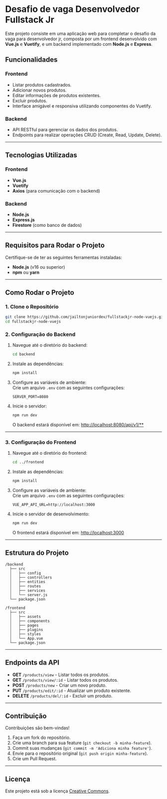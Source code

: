 # Desafio de vaga Desenvolvedor Fullstack Jr

Este projeto consiste em uma aplicação web para completar o desafio da vaga para desenvolvedor jr, composta por um frontend desenvolvido com **Vue.js** e **Vuetify**, e um backend implementado com **Node.js** e **Express**.

## Funcionalidades

### Frontend
- Listar produtos cadastrados.
- Adicionar novos produtos.
- Editar informações de produtos existentes.
- Excluir produtos.
- Interface amigável e responsiva utilizando componentes do Vuetify.

### Backend
- API RESTful para gerenciar os dados dos produtos.
- Endpoints para realizar operações CRUD (Create, Read, Update, Delete).

---

## Tecnologias Utilizadas

### Frontend
- **Vue.js**
- **Vuetify**
- **Axios** (para comunicação com o backend)

### Backend
- **Node.js**
- **Express.js**
- **Firestore** (como banco de dados)

---

## Requisitos para Rodar o Projeto

Certifique-se de ter as seguintes ferramentas instaladas:
- **Node.js** (v16 ou superior)
- **npm** ou **yarn**

---

## Como Rodar o Projeto

### 1. Clone o Repositório
```bash
git clone https://github.com/jailtonjuniordev/fullstackjr-node-vuejs.git
cd fullstackjr-node-vuejs
```

### 2. Configuração do Backend

1. Navegue até o diretório do backend:
   ```bash
   cd backend
   ```

2. Instale as dependências:
   ```bash
   npm install
   ```

3. Configure as variáveis de ambiente:  
   Crie um arquivo `.env` com as seguintes configurações:
   ```env
   SERVER_PORT=8080
   ```

4. Inicie o servidor:
   ```bash
   npm run dev
   ```

   O backend estará disponível em: [http://localhost:8080/api/v1/**](http://localhost:5000)

---

### 3. Configuração do Frontend

1. Navegue até o diretório do frontend:
   ```bash
   cd ../frontend
   ```

2. Instale as dependências:
   ```bash
   npm install
   ```

3. Configure as variáveis de ambiente:  
   Crie um arquivo `.env` com as seguintes configurações:
   ```env
   VUE_APP_API_URL=http://localhost:3000
   ```

4. Inicie o servidor de desenvolvimento:
   ```bash
   npm run dev
   ```

   O frontend estará disponível em: [http://localhost:3000](http://localhost:8080)

---

## Estrutura do Projeto

```
/backend
  ├── src
  │   ├── config
  │   ├── controllers
  │   ├── entities
  │   ├── routes
  │   ├── services
  │   └── server.js
  └── package.json

/frontend
  ├── src
  │   ├── assets
  │   ├── components
  │   ├── pages
  │   ├── plugins
  │   ├── styles
  │   └── App.vue  
  └── package.json
```

---

## Endpoints da API

- **GET** `/products/view` - Listar todos os produtos.
- **GET** `/products/view/:id` - Listar todos os produtos.
- **POST** `/products/new` - Criar um novo produto.
- **PUT** `/products/edit/:id` - Atualizar um produto existente.
- **DELETE** `/products/del/:id` - Excluir um produto.

---

## Contribuição

Contribuições são bem-vindas!
1. Faça um fork do repositório.
2. Crie uma branch para sua feature (`git checkout -b minha-feature`).
3. Commit suas mudanças (`git commit -m 'Adiciona minha feature'`).
4. Envie para o repositório original (`git push origin minha-feature`).
5. Crie um Pull Request.

---

## Licença

Este projeto está sob a licença [Creative Commons](LICENSE).
